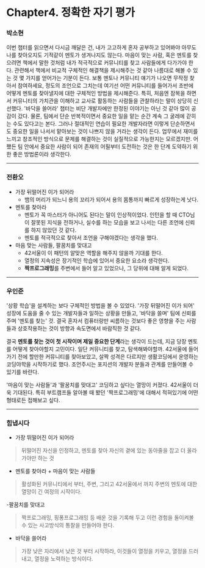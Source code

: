 # Chapter4. 정확한 자기 평가

### 박소현

이번 챕터를 읽으면서 다시금 깨달은 건, 내가 고고하게 혼자 공부하고 있어봐야 아무도 나를 찾아오지도 기적같이 멘토가 생겨나지도 않는다. 마음이 맞는 사람, 혹은 멘토를 찾으려면 책에서 말한 것처럼 내가 적극적으로 커뮤니티를 찾고 사람들에게 다가가야 한다. 관련해서 책에서 비교적 구체적인 해결책을 제시해주는 것 같아 나름대로 해볼 수 있는 것 몇 가지를 얻어가는 기분이 든다. 보통 멘토나 커뮤니티 얘기가 나오면 무작정 찾아서 참여하세요, 정도의 조언으로 그치는데 여기선 어떤 커뮤니티를 들어가서 초반에 어떻게 멘토를 찾아낼지에 대한 구체적인 방법을 제시해준다. 특히, 처음엔 잠복을 하면서 커뮤니티의 가치관을 이해하고 교사로 활동하는 사람들을 관찰하라는 말이 상당히 신선했다.
'바닥을 쓸어라' 챕터는 비단 개발자에만 한정된 이야기는 아닌 것 같아 많이 공감이 갔다. 물론, 팀에서 단순 반복적이면서 중요한 일을 맡는 순간 계속 그 굴레에 갇히는 수도 있다고는 본다. 그러나 절대적인 연습이 필요한 개발자라면 이렇게 단순하면서도 중요한 일을 나서서 맡아보는 것이 나쁘지 않을 거라는 생각이 든다. 업무에서 재미를 느끼고 창조적인 방식으로 문제를 해결하는 것이 실질적으로 가능한지는 모르겠지만. 어쨌든 팀 안에서 중요한 사람이 되어 존재의 어필부터 도전하는 것은 한 단계 도약하기 위한 좋은 방법론이라 생각한다.

---

### 전환오

- 가장 뒤떨어진 이가 되어라
  - 뱀의 머리가 되느니 용의 꼬리가 되어서 용의 몸통까지 빠르게 성장하는게 낫다.
- 멘토를 찾아라
  - 멘토가 꼭 마스터가 아니어도 된다는 말이 인상적이었다. 인턴을 할 때 CTO님이 잘못된 지식을 전하거나, 실수를 하는 모습을 보고 나서는 다른 조언에 신뢰를 하지 않았던 것 같다.
  - 멘토를 적극적으로 찾아서 조언을 구해야겠다는 생각을 했다.
- 마음 맞는 사람들, 팔꿈치를 맞대고
  - 42서울이 이 패턴의 알맞은 역할을 해주지 않을까 기대를 한다.
  - 열정의 지속성은 장기적인 학습에 있어서 중요한 요소라 생각한다.
  - **짝프로그래밍**를 주변에서 들어 알고 있었으나, 그 당위에 대해 알게 되었다.


----
### 우인준

'상황 학습'을 설계하는 보다 구체적인 방법을 볼 수 있었다. '가장 뒤떨어진 이가 되어' 성장에 도움을 줄 수 있는 개발자들과 일하는 상황을 만들고, '바닥을 쓸며' 팀에 신뢰를 주며 '멘토를 찾는' 것. 결국 혼자서 컴퓨터랑만 씨름하는 것보다 좋은 영향을 주는 사람들과 상호작용하는 것이 방향과 속도면에서 바람직한 것 같다. 

결국 **멘토를 찾는 것이 첫 시작이며 제일 중요한 단계**라는 생각이 드는데, 지금 당장 멘토를 어떻게 찾아야할지 고민이다. 일단 커뮤니티를 찾고, 탐색해봐야할까. 42서울에 들어가기 전에 할만한 커뮤니티를 찾아보았고, 살짝 성격은 다르지만 생활코딩에서 운영하는 코딩야학을 시작하기로 했다. 조언주시는 포지션의 개발자 분들과 관계를 만들어볼 수 있기를 바란다.

'마음이 맞는 사람들'과 '팔꿈치를 맞대고' 코딩하고 싶다는 열망이 커졌다. 42서울이 더욱 기대된다. 특히 부트캠프들 알아볼 때 봤던 '짝프로그래밍'에 대해서 적혀있기에 어떤 형태로든 접해보고 싶다.

----
### 힘냅시다

- 가장 뛰떨어진 이가 되어라
> 뒤떨어진 자신을 인정하고, 멘토를 찾아 자신의 곁에 있는 동아줄을 잡고 더 올라가야만 하는 것

- 멘토를 찾아라 + 마음이 맞는 사람들
> 활성화된 커뮤니티에서 부터, 주변, 그리고 42서울에서 까지 주변의 멘토에 대한 열망이 긴 여정의 시작이다.

-팔꿈치를 맞대고
> 짝프로그래밍, 핑퐁프로그래밍 등 배운 것을 기록해 두고 이런 경험을 돌이켜볼 수 있는 사고방식의 통찰을 만들어야 한다.

- 바닥을 쓸어라
> 가장 낮은 자리에서 낮은 것 부터 시작하라, 이것들이 열정을 키우고, 열정을 드러내고, 열정을 노력하는 방식이다.

